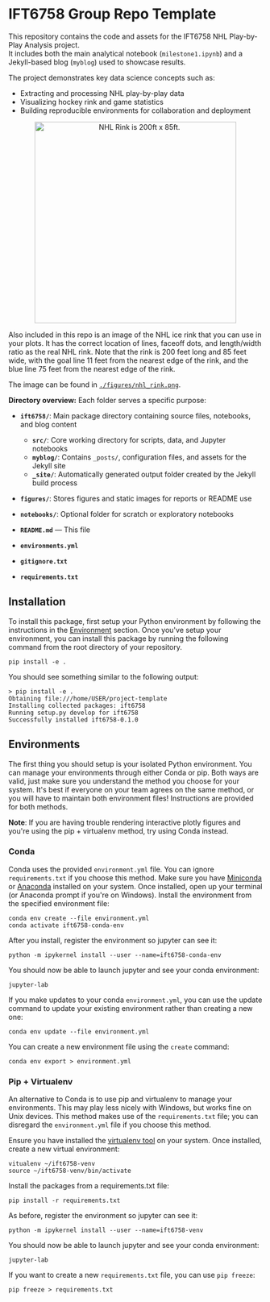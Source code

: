 # IFT6758 Group Repo Template

This repository contains the code and assets for the IFT6758 NHL Play-by-Play Analysis project.  
It includes both the main analytical notebook (`milestone1.ipynb`) and a Jekyll-based blog (`myblog`) used to showcase results.

The project demonstrates key data science concepts such as:
- Extracting and processing NHL play-by-play data  
- Visualizing hockey rink and game statistics  
- Building reproducible environments for collaboration and deployment  
<p align="center">
<img src="./figures/nhl_rink.png" alt="NHL Rink is 200ft x 85ft." width="400"/>
<p>

Also included in this repo is an image of the NHL ice rink that you can use in your plots.
It has the correct location of lines, faceoff dots, and length/width ratio as the real NHL rink.
Note that the rink is 200 feet long and 85 feet wide, with the goal line 11 feet from the nearest edge of the rink, and the blue line 75 feet from the nearest edge of the rink.

The image can be found in [`./figures/nhl_rink.png`](./figures/nhl_rink.png).

**Directory overview:**
Each folder serves a specific purpose:

- **`ift6758/`**: Main package directory containing source files, notebooks, and blog content  
  - **`src/`**: Core working directory for scripts, data, and Jupyter notebooks  
  - **`myblog/`**: Contains `_posts/`, configuration files, and assets for the Jekyll site  
  - **`_site/`**: Automatically generated output folder created by the Jekyll build process  

- **`figures/`**: Stores figures and static images for reports or README use  

- **`notebooks/`**: Optional folder for scratch or exploratory notebooks  

- **`README.md`** — This file
- **`environments.yml`**
- **`gitignore.txt`**
- **`requirements.txt`**


## Installation

To install this package, first setup your Python environment by following the instructions in the [Environment](#environments) section.
Once you've setup your environment, you can install this package by running the following command from the root directory of your repository. 

    pip install -e .

You should see something similar to the following output:

    > pip install -e .
    Obtaining file:///home/USER/project-template
    Installing collected packages: ift6758
    Running setup.py develop for ift6758
    Successfully installed ift6758-0.1.0


## Environments

The first thing you should setup is your isolated Python environment.
You can manage your environments through either Conda or pip.
Both ways are valid, just make sure you understand the method you choose for your system.
It's best if everyone on your team agrees on the same method, or you will have to maintain both environment files!
Instructions are provided for both methods.

**Note**: If you are having trouble rendering interactive plotly figures and you're using the pip + virtualenv method, try using Conda instead.

### Conda 

Conda uses the provided `environment.yml` file.
You can ignore `requirements.txt` if you choose this method.
Make sure you have [Miniconda](https://docs.conda.io/en/latest/miniconda.html) or [Anaconda](https://www.anaconda.com/products/individual) installed on your system.
Once installed, open up your terminal (or Anaconda prompt if you're on Windows).
Install the environment from the specified environment file:

    conda env create --file environment.yml
    conda activate ift6758-conda-env

After you install, register the environment so jupyter can see it:

    python -m ipykernel install --user --name=ift6758-conda-env

You should now be able to launch jupyter and see your conda environment:

    jupyter-lab

If you make updates to your conda `environment.yml`, you can use the update command to update your existing environment rather than creating a new one:

    conda env update --file environment.yml    

You can create a new environment file using the `create` command:

    conda env export > environment.yml

### Pip + Virtualenv

An alternative to Conda is to use pip and virtualenv to manage your environments.
This may play less nicely with Windows, but works fine on Unix devices.
This method makes use of the `requirements.txt` file; you can disregard the `environment.yml` file if you choose this method.

Ensure you have installed the [virtualenv tool](https://virtualenv.pypa.io/en/latest/installation.html) on your system.
Once installed, create a new virtual environment:

    vitualenv ~/ift6758-venv
    source ~/ift6758-venv/bin/activate

Install the packages from a requirements.txt file:

    pip install -r requirements.txt

As before, register the environment so jupyter can see it:

    python -m ipykernel install --user --name=ift6758-venv

You should now be able to launch jupyter and see your conda environment:

    jupyter-lab

If you want to create a new `requirements.txt` file, you can use `pip freeze`:

    pip freeze > requirements.txt
